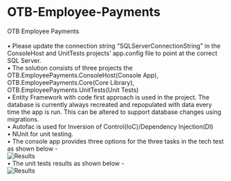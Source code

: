 # OTB-Employee-Payments
OTB Employee Payments<br /><br />
•	Please update the connection string “SQLServerConnectionString” in the ConsoleHost and UnitTests projects’ app.config file to point at the correct SQL Server.<br />
•	The solution consists of three projects the OTB.EmployeePayments.ConsoleHost(Console App), OTB.EmployeePayments.Core(Core Library), OTB.EmployeePayments.UnitTests(Unit Tests)<br />
•	Entity Framework with code first approach is used in the project. The database is currently always recreated and repopulated with data every time the app is run. This can be altered to support database changes using migrations.<br />
•	Autofac is used for Inversion of Control(IoC)/Dependency Injection(DI)<br />
•	NUnit for unit testing.<br />
•	The console app provides three options for the three tasks in the tech test as shown below - <br />
![Results](https://cloud.githubusercontent.com/assets/14835936/10099386/0feea31a-6381-11e5-9915-d74f9fe09266.PNG)<br />
•	The unit tests results as shown below -  <br />
 ![Results](https://cloud.githubusercontent.com/assets/14835936/10099385/0fec4322-6381-11e5-92ba-dc230b7552dc.PNG)<br />
